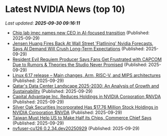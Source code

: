 # Latest NVIDIA News (top 10)
_Last updated: **2025-09-30 09:16:11**_

- [Chip lab imec names new CEO in AI-focused transition](https://www.channelnewsasia.com/business/chip-lab-imec-names-new-ceo-in-ai-focused-transition-5375361) (Published: 2025-09-29)
- [Jensen Huang Fires Back At Wall Street 'Flatlining' Nvidia Forecasts, Says AI Demand Will Crush Long-Term Expectations](https://biztoc.com/x/732ae851abcc12de) (Published: 2025-09-29)
- [Resident Evil Requiem Producer Says Fans Get Frustrated with CAPCOM Due to Rumors & Theories the Studio Never Promised](https://wccftech.com/resident-evil-requiem-producer-fans-frustrated-due-to-rumors/) (Published: 2025-09-29)
- [Linux 6.17 release – Main changes, Arm, RISC-V, and MIPS architectures](https://www.cnx-software.com/2025/09/29/linux-6-17-release-main-changes-arm-risc-v-and-mips-architectures/) (Published: 2025-09-29)
- [Qatar's Data Center Landscape 2025-2030: An Analysis of Growth and Sustainability](https://www.globenewswire.com/news-release/2025/09/29/3157495/28124/en/Qatar-s-Data-Center-Landscape-2025-2030-An-Analysis-of-Growth-and-Sustainability.html) (Published: 2025-09-29)
- [Capital Advantage Inc. Reduces Holdings in NVIDIA Corporation $NVDA](https://www.etfdailynews.com/2025/09/29/capital-advantage-inc-reduces-holdings-in-nvidia-corporation-nvda/) (Published: 2025-09-29)
- [Silver Oak Securities Incorporated Has $17.76 Million Stock Holdings in NVIDIA Corporation $NVDA](https://www.etfdailynews.com/2025/09/29/silver-oak-securities-incorporated-has-17-76-million-stock-holdings-in-nvidia-corporation-nvda/) (Published: 2025-09-29)
- [Taiwan Must Help US to Make Half its Chips, Commerce Chief Says](https://finance.yahoo.com/news/taiwan-must-help-us-half-082254871.html) (Published: 2025-09-29)
- [nvfuser-cu126 0.2.34.dev20250929](https://pypi.org/project/nvfuser-cu126/0.2.34.dev20250929/) (Published: 2025-09-29)
